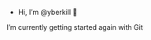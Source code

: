   - Hi, I’m @yberkill 👋 

I’m currently getting started again with Git

<!---
yberkill/yberkill is a ✨ special ✨ repository because its `README.md` (this file) appears on your GitHub profile.
You can click the Preview link to take a look at your changes.
--->
